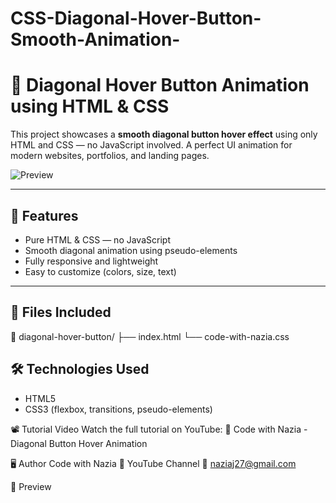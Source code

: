 # CSS-Diagonal-Hover-Button-Smooth-Animation-
# 🎨 Diagonal Hover Button Animation using HTML & CSS

This project showcases a **smooth diagonal button hover effect** using only HTML and CSS — no JavaScript involved. A perfect UI animation for modern websites, portfolios, and landing pages.

![Preview](preview.gif) <!-- Optional: add a GIF or image preview of the animation -->

---

## 🚀 Features

- Pure HTML & CSS — no JavaScript
- Smooth diagonal animation using pseudo-elements
- Fully responsive and lightweight
- Easy to customize (colors, size, text)

---

## 📁 Files Included

📂 diagonal-hover-button/
├── index.html
└── code-with-nazia.css

## 🛠️ Technologies Used

- HTML5
- CSS3 (flexbox, transitions, pseudo-elements)

📽️ Tutorial Video
Watch the full tutorial on YouTube:
🔗 Code with Nazia - Diagonal Button Hover Animation

🖥️ Author
Code with Nazia
🔗 YouTube Channel
📧 naziaj27@gmail.com


📸 Preview
